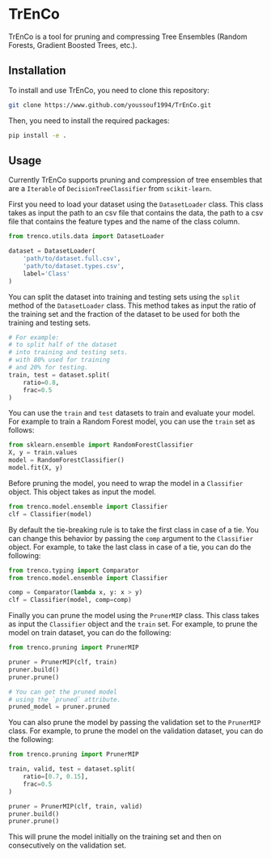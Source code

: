 # TrEnCo

TrEnCo is a tool for pruning and compressing Tree Ensembles (Random Forests, Gradient Boosted Trees, etc.).

## Installation

To install and use TrEnCo, you need to clone this repository:

```bash
git clone https://www.github.com/youssouf1994/TrEnCo.git
```

Then, you need to install the required packages:

```bash
pip install -e .
```

## Usage

Currently TrEnCo supports pruning and compression of tree ensembles that are a `Iterable` of `DecisionTreeClassifier` from `scikit-learn`.

First you need to load your dataset using the `DatasetLoader` class. This class takes as input the path to an csv file that contains the data, the path to a csv file that contains the feature types and the name of the class column. 

```python
from trenco.utils.data import DatasetLoader

dataset = DatasetLoader(
    'path/to/dataset.full.csv',
    'path/to/dataset.types.csv',
    label='Class'
)
```

You can split the dataset into training and testing sets using the `split` method of the `DatasetLoader` class. This method takes as input the ratio of the training set and the fraction of the dataset to be used for both the training and testing sets.

```python
# For example: 
# to split half of the dataset
# into training and testing sets.
# with 80% used for training
# and 20% for testing.
train, test = dataset.split(
    ratio=0.8,
    frac=0.5
)
```

You can use the `train` and `test` datasets to train and evaluate your model. For example to train a Random Forest model, you can use the `train` set as follows:

```python
from sklearn.ensemble import RandomForestClassifier
X, y = train.values
model = RandomForestClassifier()
model.fit(X, y)
```

Before pruning the model, you need to wrap the model in a `Classifier` object. This object takes as input the model.

```python
from trenco.model.ensemble import Classifier
clf = Classifier(model)
```

By default the tie-breaking rule is to take the first class in case of a tie. You can change this behavior by passing the `comp` argument to the `Classifier` object. For example, to take the last class in case of a tie, you can do the following:

```python
from trenco.typing import Comparator
from trenco.model.ensemble import Classifier

comp = Comparator(lambda x, y: x > y)
clf = Classifier(model, comp=comp)
```

Finally you can prune the model using the `PrunerMIP` class. This class takes as input the `Classifier` object and the `train` set. For example, to prune the model on train dataset, you can do the following:

```python
from trenco.pruning import PrunerMIP

pruner = PrunerMIP(clf, train)
pruner.build()
pruner.prune()

# You can get the pruned model 
# using the `pruned` attribute.
pruned_model = pruner.pruned
```

You can also prune the model by passing the validation set to the `PrunerMIP` class. For example, to prune the model on the validation dataset, you can do the following:

```python
from trenco.pruning import PrunerMIP

train, valid, test = dataset.split(
    ratio=[0.7, 0.15],
    frac=0.5
)

pruner = PrunerMIP(clf, train, valid)
pruner.build()
pruner.prune()
```

This will prune the model initially on the training set and then on consecutively on the validation set.